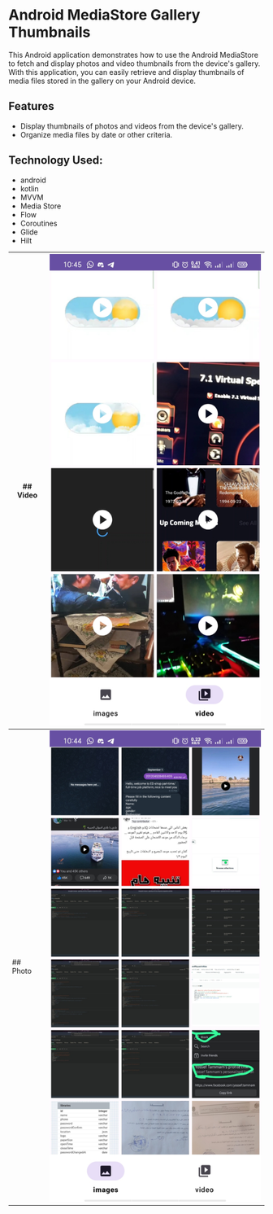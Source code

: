 # Android MediaStore Gallery Thumbnails

This Android application demonstrates how to use the Android MediaStore to fetch and display photos and video thumbnails from the device's gallery. With this application, you can easily retrieve and display thumbnails of media files stored in the gallery on your Android device.

## Features

- Display thumbnails of photos and videos from the device's gallery.
- Organize media files by date or other criteria.

## Technology Used:
- android
- kotlin
- MVVM
- Media Store
- Flow
- Coroutines
- Glide
- Hilt

| ## Video | ![video](1.jpg) |
| --- | --- |
| ## Photo | ![photo](2.jpg) |
